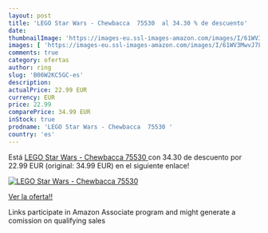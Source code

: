 ```yaml
---
layout: post
title: 'LEGO Star Wars - Chewbacca  75530  al 34.30 % de descuento'
date: 
thumbnailImage: 'https://images-eu.ssl-images-amazon.com/images/I/61WV3MwvJ7L._SL200_.jpg'
images: [ 'https://images-eu.ssl-images-amazon.com/images/I/61WV3MwvJ7L._SL200_.jpg' ]
comments: true
category: ofertas
author: ring
slug: 'B06W2KC5GC-es'
description:
actualPrice: 22.99 EUR
currency: EUR
price: 22.99
comparePrice: 34.99 EUR
inStock: true
prodname: 'LEGO Star Wars - Chewbacca  75530 '
country: 'es'
---
```


Está [LEGO Star Wars - Chewbacca  75530 ](https://www.amazon.es/dp/B06W2KC5GC/?tag=tolees-21) con 34.30 de descuento por 22.99 EUR (original: 34.99 EUR) en el siguiente enlace!

[![LEGO Star Wars - Chewbacca  75530 ](https://images-eu.ssl-images-amazon.com/images/I/61WV3MwvJ7L._SL200_.jpg)](https://www.amazon.es/dp/B06W2KC5GC/?tag=tolees-21)

[Ver la oferta!!](https://www.amazon.es/dp/B06W2KC5GC/?tag=tolees-21)

Links participate in Amazon Associate program and might generate a comission on qualifying sales


